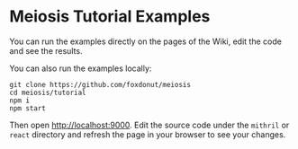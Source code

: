 # Meiosis Tutorial Examples

You can run the examples directly on the pages of the Wiki, edit the code and see the results.

You can also run the examples locally:

```
git clone https://github.com/foxdonut/meiosis
cd meiosis/tutorial
npm i
npm start
```

Then open [http://localhost:9000](http://localhost:9000). Edit the source code under the `mithril`
or `react` directory and refresh the page in your browser to see your changes.
